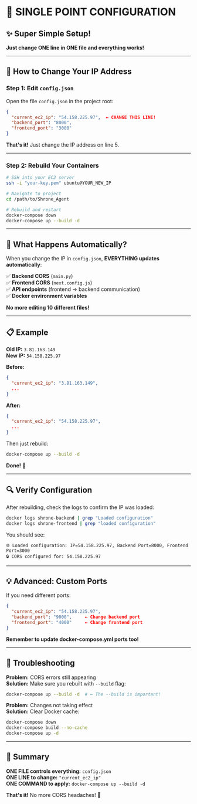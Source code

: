 # 🎯 SINGLE POINT CONFIGURATION

## ✨ Super Simple Setup!

**Just change ONE line in ONE file and everything works!**

---

## 📝 How to Change Your IP Address

### **Step 1: Edit `config.json`**

Open the file `config.json` in the project root:

```json
{
  "current_ec2_ip": "54.158.225.97",  ← CHANGE THIS LINE!
  "backend_port": "8000",
  "frontend_port": "3000"
}
```

**That's it!** Just change the IP address on line 5.

---

### **Step 2: Rebuild Your Containers**

```bash
# SSH into your EC2 server
ssh -i "your-key.pem" ubuntu@YOUR_NEW_IP

# Navigate to project
cd /path/to/Shrone_Agent

# Rebuild and restart
docker-compose down
docker-compose up --build -d
```

---

## 🎉 What Happens Automatically?

When you change the IP in `config.json`, **EVERYTHING updates automatically**:

✅ **Backend CORS** (`main.py`)  
✅ **Frontend CORS** (`next.config.js`)  
✅ **API endpoints** (frontend → backend communication)  
✅ **Docker environment variables**  

**No more editing 10 different files!**

---

## 📋 Example

**Old IP:** `3.81.163.149`  
**New IP:** `54.158.225.97`

**Before:**
```json
{
  "current_ec2_ip": "3.81.163.149",
  ...
}
```

**After:**
```json
{
  "current_ec2_ip": "54.158.225.97",
  ...
}
```

Then just rebuild:
```bash
docker-compose up --build -d
```

**Done!** 🎉

---

## 🔍 Verify Configuration

After rebuilding, check the logs to confirm the IP was loaded:

```bash
docker logs shrone-backend | grep "Loaded configuration"
docker logs shrone-frontend | grep "loaded configuration"
```

You should see:
```
🌐 Loaded configuration: IP=54.158.225.97, Backend Port=8000, Frontend Port=3000
🔒 CORS configured for: 54.158.225.97
```

---

## 💡 Advanced: Custom Ports

If you need different ports:

```json
{
  "current_ec2_ip": "54.158.225.97",
  "backend_port": "9000",     ← Change backend port
  "frontend_port": "4000"     ← Change frontend port
}
```

**Remember to update docker-compose.yml ports too!**

---

## 🚨 Troubleshooting

**Problem:** CORS errors still appearing  
**Solution:** Make sure you rebuilt with `--build` flag:
```bash
docker-compose up --build -d  # ← The --build is important!
```

**Problem:** Changes not taking effect  
**Solution:** Clear Docker cache:
```bash
docker-compose down
docker-compose build --no-cache
docker-compose up -d
```

---

## 🎯 Summary

**ONE FILE controls everything:** `config.json`  
**ONE LINE to change:** `"current_ec2_ip"`  
**ONE COMMAND to apply:** `docker-compose up --build -d`

**That's it!** No more CORS headaches! 🎉

